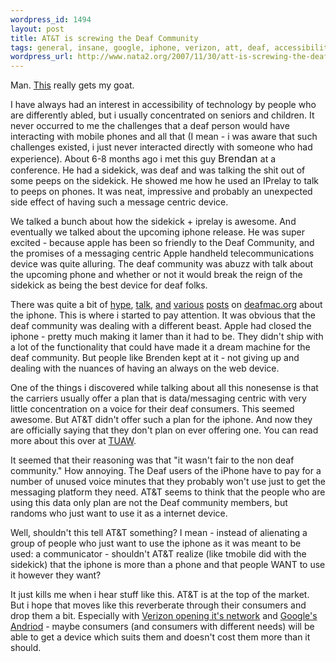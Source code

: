 ```yaml
--- 
wordpress_id: 1494
layout: post
title: AT&T is screwing the Deaf Community
tags: general, insane, google, iphone, verizon, att, deaf, accessibility
wordpress_url: http://www.nata2.org/2007/11/30/att-is-screwing-the-deaf-community/
---
```

Man. <a href="http://www.tuaw.com/2007/11/29/atandt-puts-the-kibosh-on-voice-free-iphone-plans-for-the-deaf/">This</a> really gets my goat.

I have always had an interest in accessibility of technology by people who are differently abled, but i usually concentrated on seniors and children. It never occurred to me the challenges that a deaf person would have interacting with mobile phones and all that (I mean - i was aware that such challenges existed, i just never interacted directly with someone who had experience).  About 6-8 months ago i met this guy <font size="3">Brendan </font>at a conference. He had a sidekick, was deaf and was talking the shit out of some peeps on the sidekick. He showed me how he used an IPrelay to talk to peeps on phones. It was neat, impressive and probably an unexpected side effect of having such a message centric device.

We talked a bunch about how the sidekick + iprelay is awesome. And eventually we talked about the upcoming iphone release. He was super excited - because apple has been so friendly to the Deaf Community, and the promises of a messaging centric Apple handheld telecommunications device was quite alluring. The deaf community was abuzz with talk about the upcoming phone and whether or not it would break the reign of the sidekick as being the best device for deaf folks.

There was quite a bit of <a href="http://www.deafmac.org/blog/?p=169">hype</a>, <a href="http://www.deafmac.org/blog/?p=100">talk</a>, <a href="http://www.deafmac.org/blog/?p=113">and</a> <a href="http://www.deafmac.org/blog/?p=112">various</a> <a href="http://www.deafmac.org/blog/?p=109">posts</a> on <a href="http://www.deafmac.org">deafmac.org</a> about the iphone. This is where i started to pay attention.  It was obvious that the deaf community was dealing with a different beast. Apple had closed the iphone - pretty much making it lamer than it had to be. They didn't ship with a lot of the functionality that could  have made it a dream machine for the deaf community. But people like Brenden kept at it - not giving up and dealing with the nuances of having an always on the web device.

One of the things i discovered while talking about all this nonesense is that the carriers usually offer a plan that is data/messaging centric with very little concentration on a voice for their deaf consumers. This seemed awesome. But AT&amp;T didn't offer such a plan for the iphone. And now they are officially saying that they don't plan on ever offering one.  You can read more about this over at <a href="http://www.tuaw.com/2007/11/29/atandt-puts-the-kibosh-on-voice-free-iphone-plans-for-the-deaf/">TUAW</a>.

It seemed that their reasoning was that "it wasn't fair to the non deaf community." How annoying. The Deaf users of the iPhone have to pay for a number of unused voice minutes that they probably won't use just to get the messaging platform they need. AT&amp;T seems to think that the people who are using this data only plan are not the Deaf community members, but randoms who just want to use it as a internet device.

Well, shouldn't this tell AT&amp;T something? I mean - instead of alienating a group of  people who just want to use the iphone as it was meant to be used: a communicator - shouldn't AT&amp;T realize (like tmobile did with the sidekick) that the iphone is more than a phone and that people WANT to use it however they want?

It just kills me when i hear stuff like this. AT&amp;T is at the top of the market. But i hope that moves like this reverberate through their consumers and drop them a bit.  Especially with <a href="http://www.nypost.com/seven/11282007/business/verizons_open_door_331877.htm">Verizon opening it's network</a> and <a href="http://code.google.com/android/">Google's Andriod</a> - maybe consumers (and consumers with different needs) will be able to get a device which suits them and doesn't cost them more than it should.
